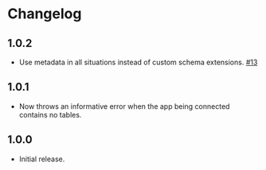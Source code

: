 # Changelog

## 1.0.2
  * Use metadata in all situations instead of custom schema extensions. [#13](https://github.com/singer-io/tap-quickbase/pull/13)

## 1.0.1
  * Now throws an informative error when the app being connected contains no tables.

## 1.0.0
  * Initial release.
